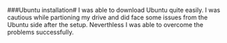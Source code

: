###Ubuntu installation#
I was able to download Ubuntu quite easily. I was cautious while partioning my drive and did face some issues from the Ubuntu side after the setup. Neverthless I was able to overcome the problems successfully.
